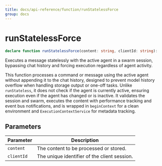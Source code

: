 ```yaml
---
title: docs/api-reference/function/runStatelessForce
group: docs
---
```


# runStatelessForce

```ts
declare function runStatelessForce(content: string, clientId: string): Promise<string>;
```

Executes a message statelessly with the active agent in a swarm session, bypassing chat history and forcing execution regardless of agent activity.

This function processes a command or message using the active agent without appending it to the chat history, designed to prevent model history
overflow when handling storage output or one-off tasks. Unlike `runStateless`, it does not check if the agent is currently active, ensuring execution
even if the agent has changed or is inactive. It validates the session and swarm, executes the content with performance tracking and event bus
notifications, and is wrapped in `beginContext` for a clean environment and `ExecutionContextService` for metadata tracking.

## Parameters

| Parameter | Description |
|-----------|-------------|
| `content` | The content to be processed or stored. |
| `clientId` | The unique identifier of the client session. |
